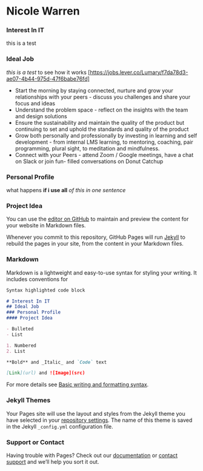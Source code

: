 # Nicole Warren

### Interest In IT
this is a test 

### Ideal Job
_this is a test_  to see how it works
[https://jobs.lever.co/Lumary/f7da78d3-ae07-4b44-975d-47f6babe76fd]

- Start the morning by staying connected, nurture and grow your relationships with your peers -  discuss you challenges and share your focus and ideas
- Understand the problem space - reflect on the insights with the team and design solutions
- Ensure the sustainability and maintain the quality of the product but continuing to set and uphold the standards and quality of the product
- Grow both personally and professionally by investing in learning and self development - from internal LMS learning, to mentoring, coaching, pair programming, plural sight, to meditation and mindfulness.
- Connect with your Peers - attend Zoom / Google meetings, have a chat on Slack or join fun- filled conversations on Donut Catchup

### Personal Profile
what happens **if i use all** _of this in one sentence_

### Project Idea 



You can use the [editor on GitHub](https://github.com/Nikki0091/IT-Profile/edit/gh-pages/index.md) to maintain and preview the content for your website in Markdown files.

Whenever you commit to this repository, GitHub Pages will run [Jekyll](https://jekyllrb.com/) to rebuild the pages in your site, from the content in your Markdown files.

### Markdown

Markdown is a lightweight and easy-to-use syntax for styling your writing. It includes conventions for

```markdown
Syntax highlighted code block

# Interest In IT
## Ideal Job
### Personal Profile
#### Project Idea

- Bulleted
- List

1. Numbered
2. List

**Bold** and _Italic_ and `Code` text

[Link](url) and ![Image](src)
```

For more details see [Basic writing and formatting syntax](https://docs.github.com/en/github/writing-on-github/getting-started-with-writing-and-formatting-on-github/basic-writing-and-formatting-syntax).

### Jekyll Themes

Your Pages site will use the layout and styles from the Jekyll theme you have selected in your [repository settings](https://github.com/Nikki0091/IT-Profile/settings/pages). The name of this theme is saved in the Jekyll `_config.yml` configuration file.

### Support or Contact

Having trouble with Pages? Check out our [documentation](https://docs.github.com/categories/github-pages-basics/) or [contact support](https://support.github.com/contact) and we’ll help you sort it out.

